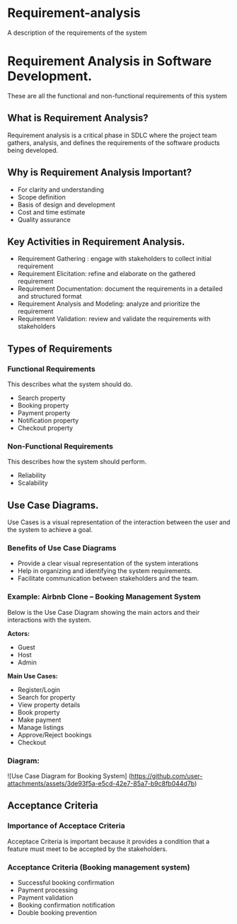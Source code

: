 # Requirement-analysis
A description of the requirements of the system

# Requirement Analysis in Software Development.
These are all the functional and non-functional requirements of this system 

## What is Requirement Analysis? 
Requirement analysis is a critical phase in SDLC where the project team gathers, analysis, and defines the requirements of the software products being developed.

## Why is Requirement Analysis Important?
- For clarity and understanding
- Scope definition
- Basis of design and development
- Cost and time estimate
- Quality assurance 

## Key Activities in Requirement Analysis.
- Requirement Gathering : engage with stakeholders to collect initial requirement 
- Requirement Elicitation: refine and elaborate on the gathered requirement
- Requirement Documentation: document the requirements in a detailed and structured format
- Requirement Analysis and Modeling: analyze and prioritize the requirement  
- Requirement Validation: review and validate the requirements with stakeholders 

## Types of Requirements
### Functional Requirements
This describes what the system should do. 
- Search property
- Booking property
- Payment property
- Notification property
- Checkout property

### Non-Functional Requirements 
This describes how the system should perform.
- Reliability
- Scalability

## Use Case Diagrams.
Use Cases is a visual representation of the interaction between the user and the system to achieve a goal.

### Benefits of Use Case Diagrams
- Provide a clear visual representation of the system interations
- Help in organizing and identifying the system requirements.
- Facilitate communication between stakeholders and the team.

### Example: Airbnb Clone – Booking Management System

Below is the Use Case Diagram showing the main actors and their interactions with the system.

**Actors:**
- Guest  
- Host  
- Admin  

**Main Use Cases:**
- Register/Login  
- Search for property  
- View property details  
- Book property  
- Make payment  
- Manage listings  
- Approve/Reject bookings  
- Checkout  

### Diagram:
![Use Case Diagram for Booking System] (https://github.com/user-attachments/assets/3de93f5a-e5cd-42e7-85a7-b9c8fb044d7b)

## Acceptance Criteria

### Importance of Acceptace Criteria 
Acceptace Criteria  is important because it provides a condition that a feature must meet to be accepted by the stakeholders.

### Acceptance Criteria (Booking management system)
- Successful booking confirmation
- Payment processing
- Payment validation
- Booking confirmation notification
- Double booking prevention
